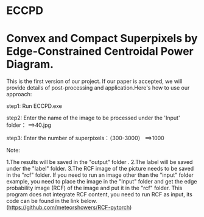 # ECCPD
# Convex and Compact Superpixels by Edge-Constrained Centroidal Power Diagram.

This is the first version of our project. If our paper is accepted, we will provide details of post-processing and application.Here's how to use our approach:

step1:
Run ECCPD.exe 


step2:
Enter the name of the image to be processed under the 'Input' folder：
==>40.jpg


step3:
Enter the number of superpixels：（300-3000）
==>1000



Note:


1.The results will be saved in the "output" folder .
2.The label will be saved under the "label" folder. 
3.The RCF image of the picture needs to be saved in the "rcf" folder. 
If you need to run an image other than the "input" folder example, you need to place the image in the "Input" folder and get the edge probability image (RCF) 
of the image and put it in the "rcf" folder. This program does not integrate RCF content, you need to run RCF as input, its code can be found in the link below. 
 (https://github.com/meteorshowers/RCF-pytorch)


